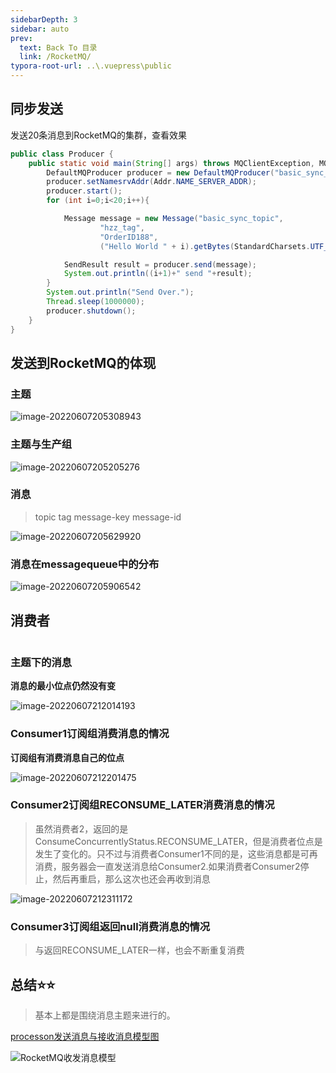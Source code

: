 ```yaml
---
sidebarDepth: 3
sidebar: auto
prev:
  text: Back To 目录
  link: /RocketMQ/
typora-root-url: ..\.vuepress\public
---
```




## 同步发送

发送20条消息到RocketMQ的集群，查看效果

```java
public class Producer {
    public static void main(String[] args) throws MQClientException, MQBrokerException, RemotingException, InterruptedException {
        DefaultMQProducer producer = new DefaultMQProducer("basic_sync_producer_group");
        producer.setNamesrvAddr(Addr.NAME_SERVER_ADDR);
        producer.start();
        for (int i=0;i<20;i++){

            Message message = new Message("basic_sync_topic",
                    "hzz_tag",
                    "OrderID188",
                    ("Hello World " + i).getBytes(StandardCharsets.UTF_8));

            SendResult result = producer.send(message);
            System.out.println((i+1)+" send "+result);
        }
        System.out.println("Send Over.");
        Thread.sleep(1000000);
        producer.shutdown();
    }
}
```



## 发送到RocketMQ的体现

### 主题

![image-20220607205308943](/images/RocketMQ/image-20220607205308943.png)

### 主题与生产组

![image-20220607205205276](/images/RocketMQ/image-20220607205205276.png)



### 消息

> topic tag message-key message-id

![image-20220607205629920](/images/RocketMQ/image-20220607205629920.png)

### 消息在messagequeue中的分布

![image-20220607205906542](/images/RocketMQ/image-20220607205906542.png)



## 消费者

```

```



### 主题下的消息

**消息的最小位点仍然没有变**

![image-20220607212014193](/images/RocketMQ/image-20220607212014193.png)



### Consumer1订阅组消费消息的情况

**订阅组有消费消息自己的位点**

![image-20220607212201475](/images/RocketMQ/image-20220607212201475.png)

### Consumer2订阅组RECONSUME_LATER消费消息的情况

> 虽然消费者2，返回的是ConsumeConcurrentlyStatus.RECONSUME_LATER，但是消费者位点是发生了变化的。只不过与消费者Consumer1不同的是，这些消息都是可再消费，服务器会一直发送消息给Consumer2.如果消费者Consumer2停止，然后再重启，那么这次也还会再收到消息

![image-20220607212311172](/images/RocketMQ/image-20220607212311172.png)

### Consumer3订阅组返回null消费消息的情况

> 与返回RECONSUME_LATER一样，也会不断重复消费



## 总结⭐⭐

> 基本上都是围绕消息主题来进行的。

[processon发送消息与接收消息模型图](https://www.processon.com/view/link/629f6625e401fd2930a68f81)

<common-progresson-snippet src="https://www.processon.com/view/link/629f6625e401fd2930a68f81"/>

![RocketMQ收发消息模型](/images/RocketMQ/RocketMQ收发消息模型.png)

